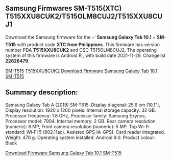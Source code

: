 <h2>Samsung Firmwares SM-T515(XTC) T515XXU8CUK2/T515OLM8CUJ2/T515XXU8CUJ1</h2>
Download the Samsung firmware for the ✅ <strong>Samsung Galaxy Tab 10.1 </strong> ⭐ <strong>SM-T515</strong> with product code <strong>XTC</strong> <strong> from Philippines</strong>. This firmware has version number PDA <strong>T515XXU8CUK2</strong> and CSC T515OLM8CUJ2. The operating system of this firmware is Android R , with build date 2021-11-29. Changelist <strong>22626479</strong>.


[SM-T515](https://samfirm.shop/samsung/model/SM-T515)
[T515XXU8CUK2](https://samfirm.shop/samsung/pda/T515XXU8CUK2)
[Download Firmware Samsung Galaxy Tab 10.1 SM-T515](https://samfirm.shop/samsung/firmware/478762)
<h2>Summary description:</h2>
<p>Samsung Galaxy Tab A (2019) SM-T515. Display diagonal: 25.6 cm (10.1"), Display resolution: 1920 x 1200 pixels. Internal storage capacity: 32 GB. Processor frequency: 1.8 GHz, Processor family: Samsung Exynos, Processor model: 7904. Internal memory: 2 GB. Rear camera resolution (numeric): 8 MP, Front camera resolution (numeric): 5 MP. Top Wi-Fi standard: Wi-Fi 5 (802.11ac). Assisted GPS (A-GPS). Card reader integrated. Weight: 470 g. Operating system installed: Android 9.0. Product colour: Black</p>


[Download Firmware Samsung Galaxy Tab 10.1 SM-T515](https://samfirm.shop/samsung/firmware/478762)
